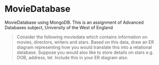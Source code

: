# MovieDatabase
MovieDatabase using MongoDB. This is an assignment of Advanced Databases subject, University of the West of England

> Consider the following moviedata which contains information on movies, directors, writers and stars. Based on this data, draw an ER diagram representing how you would translate this into a relational database. Suppose you would also like to store details on stars e.g. DOB, address, tel. Include this in your ER diagram also.

